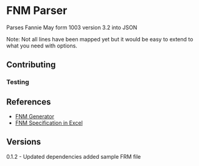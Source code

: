 # FNM Parser

Parses Fannie May form 1003 version 3.2 into JSON

Note: Not all lines have been mapped yet but it would be easy to extend to what you need with options.

## Contributing

### Testing

## References

- [FNM Generator](http://fnmgenerator.azurewebsites.net/)
- [FNM Specification in Excel](https://www.google.com/url?sa=t&rct=j&q=&esrc=s&source=web&cd=1&cad=rja&uact=8&ved=0CB8QFjAA&url=https%3A%2F%2Fwww.fanniemae.com%2Fcontent%2Ftechnology_requirements%2Fresidential-loan-data-1003-integration-guide.xlsx&ei=n4tHVaDoDMetogS66IGYCw&usg=AFQjCNFJ49jcdzdw27B_zKLl-a0kpy2xzA&sig2=DJBusEkmNunY1H5nxwTvGQ&bvm=bv.92291466,d.cGU)

## Versions

0.1.2 - Updated dependencies added sample FRM file

